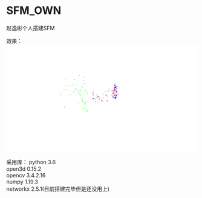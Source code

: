 # SFM_OWN
赵逸彬个人搭建SFM

效果：  
![图片](ScreenCapture_2023-11-27-16-05-58.png)

采用库：
python 3.6  
open3d 0.15.2  
opencv 3.4.2.16  
numpy 1.19.3  
networkx 2.5.1(目前搭建完毕但是还没用上)
